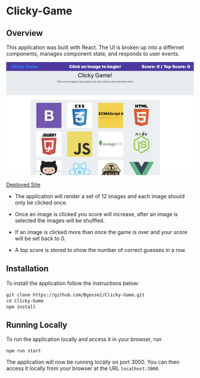 # Clicky-Game

## Overview

This application was built with React. The UI is broken up into a differnet components, manages component state, and responds to user events.

![Clicky-Game](./clicky-game/public/assets/images/screenshot.png)

[Deployed Site](https://sheltered-gorge-46172.herokuapp.com/)

* The application will render a set of 12 images and each image should only be clicked once.

* Once an image is clicked you score will increase, after an image is selected the images will be shuffled.

* If an image is clicked more than once the game is over and your score will be set back to 0.

* A top score is stored to show the number of correct guesses in a row.

## Installation

To install the application follow the instructions below:

	git clone https://github.com/Bgosse1/Clicky-Game.git
	cd Clicky-Game
	npm install

## Running Locally

To run the application locally and access it in your browser, run

	npm run start

The application will now be running locally on port 3000. You can then access it locally from your browser at the URL `localhost:3000`.






